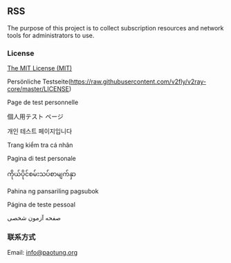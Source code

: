 ## RSS
The purpose of this project is to collect subscription resources and network tools for administrators to use.

### License
[The MIT License (MIT)](https://raw.githubusercontent.com/v2fly/v2ray-core/master/LICENSE)

Persönliche Testseite(https://raw.githubusercontent.com/v2fly/v2ray-core/master/LICENSE)


Page de test personnelle

個人用テスト ページ

개인 테스트 페이지입니다

Trang kiểm tra cá nhân

Pagina di test personale

ကိုယ်ပိုင်စမ်းသပ်စာမျက်နှာ

Pahina ng pansariling pagsubok

Página de teste pessoal

صفحه آزمون شخصی
### 联系方式
Email: info@paotung.org
